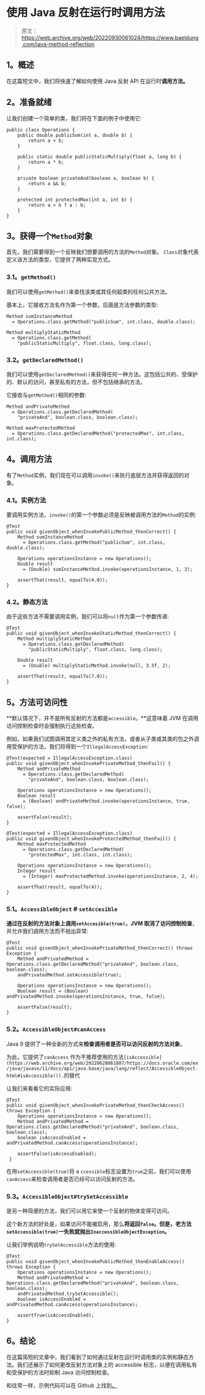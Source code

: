 # 使用 Java 反射在运行时调用方法

> 原文：<https://web.archive.org/web/20220930061024/https://www.baeldung.com/java-method-reflection>

## 1。概述

在这篇短文中，我们将快速了解如何使用 Java 反射 API 在运行时**调用方法。**

## 2。准备就绪

让我们创建一个简单的类，我们将在下面的例子中使用它:

```
public class Operations {
    public double publicSum(int a, double b) {
        return a + b;
    }

    public static double publicStaticMultiply(float a, long b) {
        return a * b;
    }

    private boolean privateAnd(boolean a, boolean b) {
        return a && b;
    }

    protected int protectedMax(int a, int b) {
        return a > b ? a : b;
    }
}
```

## 3。获得一个`Method`对象

首先，我们需要得到一个反映我们想要调用的方法的`Method`对象。 `Class`对象代表定义该方法的类型，它提供了两种实现方式。

### 3.1。`getMethod()`

我们可以使用`getMethod()`来查找该类或其任何超类的任何公共方法。

基本上，它接收方法名作为第一个参数，后面是方法参数的类型:

```
Method sumInstanceMethod
  = Operations.class.getMethod("publicSum", int.class, double.class);

Method multiplyStaticMethod
  = Operations.class.getMethod(
    "publicStaticMultiply", float.class, long.class);
```

### 3.2。`getDeclaredMethod()`

我们可以使用`getDeclaredMethod()`来获得任何一种方法。这包括公共的、受保护的、默认的访问，甚至私有的方法，但不包括继承的方法。

它接收与`getMethod()`相同的参数:

```
Method andPrivateMethod
  = Operations.class.getDeclaredMethod(
    "privateAnd", boolean.class, boolean.class);
```

```
Method maxProtectedMethod
  = Operations.class.getDeclaredMethod("protectedMax", int.class, int.class);
```

## 4。调用方法

有了`Method`实例，我们现在可以调用`invoke()`来执行底层方法并获得返回的对象。

### 4.1。实例方法

要调用实例方法，`invoke()`的第一个参数必须是反映被调用方法的`Method`的实例:

```
@Test
public void givenObject_whenInvokePublicMethod_thenCorrect() {
    Method sumInstanceMethod
      = Operations.class.getMethod("publicSum", int.class, double.class);

    Operations operationsInstance = new Operations();
    Double result
      = (Double) sumInstanceMethod.invoke(operationsInstance, 1, 3);

    assertThat(result, equalTo(4.0));
}
```

### 4.2。静态方法

由于这些方法不需要调用实例，我们可以将`null`作为第一个参数传递:

```
@Test
public void givenObject_whenInvokeStaticMethod_thenCorrect() {
    Method multiplyStaticMethod
      = Operations.class.getDeclaredMethod(
        "publicStaticMultiply", float.class, long.class);

    Double result
      = (Double) multiplyStaticMethod.invoke(null, 3.5f, 2);

    assertThat(result, equalTo(7.0));
}
```

## 5。方法可访问性

**默认情况下，并不是所有反射的方法都是`accessible`。**这意味着 JVM 在调用访问控制检查时会强制执行这些检查。

例如，如果我们试图调用其定义类之外的私有方法，或者从子类或其类的包之外调用受保护的方法，我们将得到一个`IllegalAccessException`:

```
@Test(expected = IllegalAccessException.class)
public void givenObject_whenInvokePrivateMethod_thenFail() {
    Method andPrivateMethod
      = Operations.class.getDeclaredMethod(
        "privateAnd", boolean.class, boolean.class);

    Operations operationsInstance = new Operations();
    Boolean result
      = (Boolean) andPrivateMethod.invoke(operationsInstance, true, false);

    assertFalse(result);
}

@Test(expected = IllegalAccessException.class)
public void givenObject_whenInvokeProtectedMethod_thenFail() {
    Method maxProtectedMethod
      = Operations.class.getDeclaredMethod(
        "protectedMax", int.class, int.class);

    Operations operationsInstance = new Operations();
    Integer result
      = (Integer) maxProtectedMethod.invoke(operationsInstance, 2, 4);

    assertThat(result, equalTo(4));
}
```

### 5.1。`AccessibleObject` # `setAccesible`

**通过在反射的方法对象上调用`setAccesible(true)`，JVM 取消了访问控制检查**，并允许我们调用方法而不抛出异常:

```
@Test
public void givenObject_whenInvokePrivateMethod_thenCorrect() throws Exception {
    Method andPrivatedMethod = Operations.class.getDeclaredMethod("privateAnd", boolean.class, boolean.class);
    andPrivatedMethod.setAccessible(true);

    Operations operationsInstance = new Operations();
    Boolean result = (Boolean) andPrivatedMethod.invoke(operationsInstance, true, false);

    assertFalse(result);
}
```

### 5.2。`AccessibleObject#canAccess`

Java 9 提供了一种全新的方式来**检查调用者是否可以访问反射的方法对象**。

为此，它提供了`canAccess` 作为不推荐使用的方法`[isAccessible​](https://web.archive.org/web/20220628061807/https://docs.oracle.com/en/java/javase/11/docs/api/java.base/java/lang/reflect/AccessibleObject.html#isAccessible()).`的替代

让我们来看看它的实际应用:

```
@Test
public void givenObject_whenInvokePrivateMethod_thenCheckAccess() throws Exception {
    Operations operationsInstance = new Operations();
    Method andPrivatedMethod = Operations.class.getDeclaredMethod("privateAnd", boolean.class, boolean.class);
    boolean isAccessEnabled = andPrivatedMethod.canAccess(operationsInstance);

    assertFalse(isAccessEnabled);
 }
```

在用`setAccessible(true)`将 a `ccessible`标志设置为`true`之前，我们可以使用`canAccess`来检查调用者是否已经可以访问反射的方法。

### 5.3。`AccessibleObject#trySetAccessible`

是另一种简便的方法，我们可以用它来使一个反射的物体变得可访问。

这个新方法的好处是，如果访问不能被启用，那么**将返回`false`。但是，老方法`setAccessible(true)`一失败就抛出`InaccessibleObjectException`。**

让我们举例说明`trySetAccessible`方法的使用:

```
@Test
public void givenObject_whenInvokePublicMethod_thenEnableAccess() throws Exception {
    Operations operationsInstance = new Operations();
    Method andPrivatedMethod = Operations.class.getDeclaredMethod("privateAnd", boolean.class, boolean.class);
    andPrivatedMethod.trySetAccessible();
    boolean isAccessEnabled = andPrivatedMethod.canAccess(operationsInstance);

    assertTrue(isAccessEnabled);
}
```

## 6。结论

在这篇简短的文章中，我们看到了如何通过反射在运行时调用类的实例和静态方法。我们还展示了如何更改反射方法对象上的 accessible 标志，以便在调用私有和受保护的方法时抑制 Java 访问控制检查。

和往常一样，示例代码可以在 Github 上找到[。](https://web.archive.org/web/20220628061807/https://github.com/eugenp/tutorials/tree/master/core-java-modules/core-java-11-2)